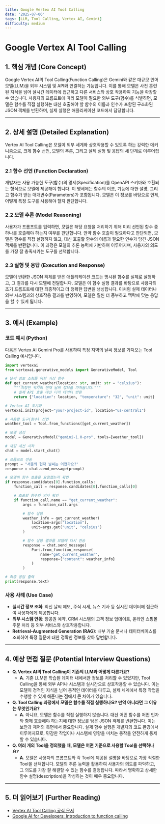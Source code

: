 ```yaml
---
title: Google Vertex AI Tool Calling
date: '2025-07-06'
tags: [LLM, Tool Calling, Vertex AI, Gemini]
difficulty: medium
---
```


# Google Vertex AI Tool Calling

## 1. 핵심 개념 (Core Concept)

Google Vertex AI의 Tool Calling(Function Calling)은 Gemini와 같은 대규모 언어 모델(LLM)을 외부 시스템 및 API와 연결하는 기능입니다. 이를 통해 모델은 사전 훈련된 지식을 넘어 실시간 데이터에 접근하고 다른 서비스와 상호 작용하여 기능을 확장할 수 있습니다. 사용자의 프롬프트에 따라 모델이 필요한 외부 도구(함수)를 식별하면, 모델은 함수를 직접 실행하는 대신 호출해야 할 함수의 이름과 인수가 포함된 구조화된 JSON 객체를 반환하며, 실제 실행은 애플리케이션 코드에서 담당합니다.

______________________________________________________________________

## 2. 상세 설명 (Detailed Explanation)

Vertex AI Tool Calling은 모델이 외부 세계와 상호작용할 수 있도록 하는 강력한 메커니즘으로, 크게 함수 선언, 모델의 추론, 그리고 실제 실행 및 응답의 세 단계로 이루어집니다.

### 2.1 함수 선언 (Function Declaration)

개발자는 사용 가능한 도구(함수)의 명세(Specification)를 OpenAPI 스키마와 호환되는 형식으로 모델에 제공해야 합니다. 이 명세에는 함수의 이름, 기능에 대한 설명, 그리고 함수가 받는 매개변수(Parameters)가 포함됩니다. 모델은 이 정보를 바탕으로 언제, 어떻게 특정 도구를 사용해야 할지 판단합니다.

### 2.2 모델 추론 (Model Reasoning)

사용자가 프롬프트를 입력하면, 모델은 해당 요청을 처리하기 위해 미리 선언된 함수 중 하나를 호출해야 하는지 여부를 판단합니다. 만약 함수 호출이 필요하다고 판단되면, 모델은 함수를 직접 실행하지 않고, 대신 호출할 함수의 이름과 필요한 인수가 담긴 JSON 객체를 반환합니다. 이 과정은 모델의 추론 능력에 기반하여 이루어지며, 사용자의 의도를 가장 잘 충족시키는 도구를 선택합니다.

### 2.3 실행 및 응답 (Execution and Response)

모델이 반환한 JSON 객체를 받은 애플리케이션 코드는 명시된 함수를 실제로 실행하고, 그 결과를 다시 모델에 전달합니다. 모델은 이 함수 실행 결과를 바탕으로 사용자의 초기 프롬프트에 대한 최종적이고 더 정확한 답변을 생성합니다. 이처럼 실제 데이터나 외부 시스템과의 상호작용 결과를 반영하여, 모델은 훨씬 더 풍부하고 맥락에 맞는 응답을 할 수 있게 됩니다.

______________________________________________________________________

## 3. 예시 (Example)

### 코드 예시 (Python)

다음은 Vertex AI Gemini Pro를 사용하여 특정 지역의 날씨 정보를 가져오는 Tool Calling 예시입니다.

```python
import vertexai
from vertexai.generative_models import GenerativeModel, Tool

# 날씨 정보 조회를 위한 가상 함수
def get_current_weather(location: str, unit: str = "celsius"):
    """지정된 위치의 현재 날씨 정보를 가져옵니다."""
    # 실제 API 호출 대신 더미 데이터 반환
    return {"location": location, "temperature": "32", "unit": unit}

# Vertex AI 초기화
vertexai.init(project="your-project-id", location="us-central1")

# 사용할 도구(함수) 선언
weather_tool = Tool.from_functions([get_current_weather])

# 모델 생성
model = GenerativeModel("gemini-1.0-pro", tools=[weather_tool])

# 채팅 세션 시작
chat = model.start_chat()

# 프롬프트 전송
prompt = "서울의 현재 날씨는 어떤가요?"
response = chat.send_message(prompt)

# 모델이 함수 호출을 요청했는지 확인
if response.candidates[0].function_calls:
    function_call = response.candidates[0].function_calls[0]

    # 호출할 함수와 인자 확인
    if function_call.name == "get_current_weather":
        args = function_call.args

        # 함수 실행
        weather_info = get_current_weather(
            location=args["location"],
            unit=args.get("unit", "celsius")
        )

        # 함수 실행 결과를 모델에 다시 전송
        response = chat.send_message(
            Part.from_function_response(
                name="get_current_weather",
                response={"content": weather_info}
            )
        )

# 최종 응답 출력
print(response.text)
```

### 사용 사례 (Use Case)

- **실시간 정보 조회**: 최신 날씨 예보, 주식 시세, 뉴스 기사 등 실시간 데이터에 접근하여 사용자에게 제공합니다.
- **외부 시스템 연동**: 항공권 예약, CRM 시스템의 고객 정보 업데이트, 온라인 쇼핑몰 주문 처리 등 외부 서비스와 상호작용합니다.
- **Retrieval-Augmented Generation (RAG)**: 내부 기술 문서나 데이터베이스를 조회하여 특정 질문에 대한 정확한 정보를 찾아 답변합니다.

______________________________________________________________________

## 4. 예상 면접 질문 (Potential Interview Questions)

- **Q. Vertex AI의 Tool Calling이 기존의 LLM과 어떻게 다른가요?**
  - **A.** 기존 LLM은 학습된 데이터 내에서만 정보를 처리할 수 있었지만, Tool Calling을 통해 외부 API나 시스템과 실시간으로 상호작용할 수 있습니다. 이는 모델이 정적인 지식을 넘어 동적인 데이터를 다루고, 실제 세계에서 특정 작업을 수행할 수 있게 해준다는 점에서 큰 차이가 있습니다.
- **Q. Tool Calling 과정에서 모델은 함수를 직접 실행하나요? 만약 아니라면 그 이유는 무엇인가요?**
  - **A.** 아니요, 모델은 함수를 직접 실행하지 않습니다. 대신 어떤 함수를 어떤 인자와 함께 호출해야 하는지에 대한 정보를 담은 JSON 객체를 반환합니다. 이는 보안과 제어의 측면에서 중요합니다. 실제 함수 실행은 개발자의 코드 환경에서 이루어지므로, 민감한 작업이나 시스템에 영향을 미치는 동작을 안전하게 통제할 수 있습니다.
- **Q. 여러 개의 Tool을 정의했을 때, 모델은 어떤 기준으로 사용할 Tool을 선택하나요?**
  - **A.** 모델은 사용자의 프롬프트와 각 Tool에 제공된 설명을 바탕으로 가장 적절한 Tool을 선택합니다. 모델의 추론 능력을 활용하여 사용자의 의도를 파악하고, 그 의도를 가장 잘 해결할 수 있는 함수를 결정합니다. 따라서 명확하고 상세한 함수 설명(description)을 작성하는 것이 매우 중요합니다.

______________________________________________________________________

## 5. 더 읽어보기 (Further Reading)

- [Vertex AI Tool Calling 공식 문서](https://cloud.google.com/vertex-ai/docs/generative-ai/multimodal/function-calling)
- [Google AI for Developers: Introduction to function calling](https://ai.google.dev/docs/function_calling)
